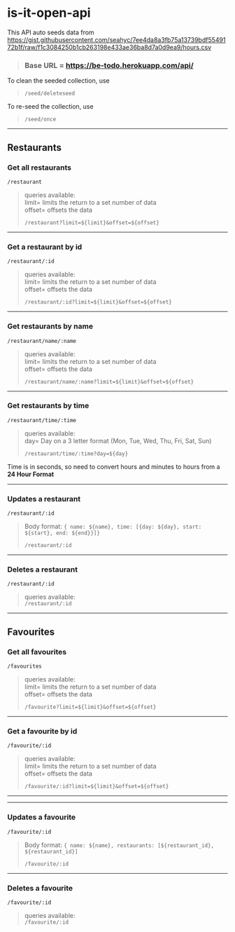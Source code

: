 # is-it-open-api

This API auto seeds data from https://gist.githubusercontent.com/seahyc/7ee4da8a3fb75a13739bdf5549172b1f/raw/f1c3084250b1cb263198e433ae36ba8d7a0d9ea9/hours.csv

> ### Base URL = https://be-todo.herokuapp.com/api/

To clean the seeded collection, use
> `/seed/deleteseed`

To re-seed the collection, use
> `/seed/once`  
  

-----
## Restaurants
### Get all restaurants
`/restaurant`

> queries available:  
> limit= limits the return to a set number of data  
> offset= offsets the data
>  
>  `/restaurant?limit=${limit}&offset=${offset}`

---
### Get a restaurant by id

`/restaurant/:id`

> queries available:  
> limit= limits the return to a set number of data  
> offset= offsets the data
>  
>  `/restaurant/:id?limit=${limit}&offset=${offset}`

---
### Get restaurants by name

`/restaurant/name/:name`

> queries available:  
> limit= limits the return to a set number of data  
> offset= offsets the data
>  
>  `/restaurant/name/:name?limit=${limit}&offset=${offset}`

---
### Get restaurants by time

`/restaurant/time/:time`

> queries available:  
> day= Day on a 3 letter format (Mon, Tue, Wed, Thu, Fri, Sat, Sun) 
>  
>  `/restaurant/time/:time?day=${day}`

Time is in seconds, so need to convert hours and minutes to hours from a **24 Hour Format**

---
### Updates a restaurant

`/restaurant/:id`

> Body format:
> `{ name: ${name}, time: [{day: ${day}, start: ${start}, end: ${end}}]}`
>  
>  `/restaurant/:id`

---
### Deletes a restaurant 

`/restaurant/:id`

> queries available:  
>  `/restaurant/:id`

----
## Favourites
### Get all favourites
`/favourites`

> queries available:  
> limit= limits the return to a set number of data  
> offset= offsets the data
>  
>  `/favourite?limit=${limit}&offset=${offset}`

---
### Get a favourite by id

`/favourite/:id`

> queries available:  
> limit= limits the return to a set number of data  
> offset= offsets the data
>  
>  `/favourite/:id?limit=${limit}&offset=${offset}`

---
---
### Updates a favourite

`/favourite/:id`

> Body format:
> `{ name: ${name}, restaurants: [${restaurant_id}, ${restaurant_id}]`
>  
>  `/favourite/:id`

---
### Deletes a favourite 

`/favourite/:id`

> queries available:  
>  `/favourite/:id`
